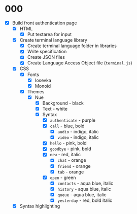 # 000
- [X] Build front authentication page
    - [X] HTML
        - [X] Put textarea for input
    - [X] Create terminal language library
        - [X] Create terminal language folder in libraries
        - [X] Write specification
        - [X] Create JSON files
        - [X] Create Language Access Object file (`terminal.js`)
    - [X] CSS
        - [X] Fonts
            - [X] Iosevka
            - [X] Monoid
        - [X] Themes
            - [X] Nue
                - [X] Background - black
                - [X] Text - white
                - [X] Syntax
                    - [X] `authenticate` - purple
                    - [X] `call` - blue, bold
                        - [X] `audio` - indigo, italic
                        - [X] `video` - indigo, italic
                    - [X] `hello` - pink, bold
                    - [X] `goodbye` - pink, bold
                    - [X] `new` - red, italic
                        - [X] `chat` - orange
                        - [X] `friend` - orange
                        - [X] `tab` - orange
                    - [X] `open` - green
                        - [X] `contacts` - aqua blue, italic
                        - [X] `history` - aqua blue, italic
                        - [X] `queue` - aqua blue, italic
                        - [X] `yesterday` - red, bold italic
    - [X] Syntax highlighting

